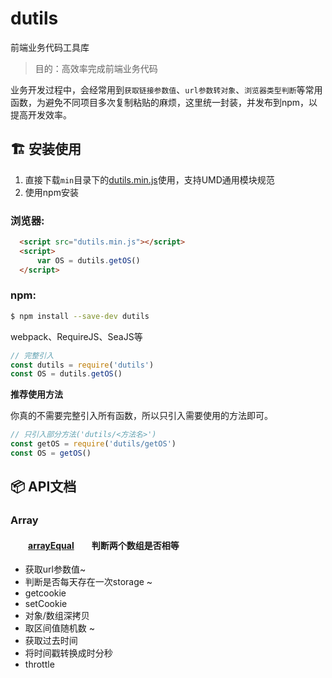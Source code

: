 # dutils

前端业务代码工具库  

> 目的：高效率完成前端业务代码

业务开发过程中，会经常用到`获取链接参数值`、`url参数转对象`、`浏览器类型判断`等常用函数，为避免不同项目多次复制粘贴的麻烦，这里统一封装，并发布到npm，以提高开发效率。

## :building_construction:  安装使用

1. 直接下载`min`目录下的[dutils.min.js](https://github.com/xurna/utils-use/blob/master/min/dutils.min.js)使用，支持UMD通用模块规范  
2. 使用npm安装

### 浏览器:
``` html
  <script src="dutils.min.js"></script>
  <script>
      var OS = dutils.getOS()
  </script>
```

### npm:
``` bash
$ npm install --save-dev dutils
```

webpack、RequireJS、SeaJS等

``` javascript
// 完整引入
const dutils = require('dutils')
const OS = dutils.getOS()
```

**推荐使用方法**  

你真的不需要完整引入所有函数，所以只引入需要使用的方法即可。
``` javascript
// 只引入部分方法('dutils/<方法名>')
const getOS = require('dutils/getOS')
const OS = getOS()
```
## :package:  API文档

### Array  
#### &emsp;&emsp;[arrayEqual][arrayEqual]&emsp;&emsp;判断两个数组是否相等 


[arrayEqual]:https://github.com/proYang/dutils/blob/master/src/array/arrayEqual.js


- 获取url参数值~
- 判断是否每天存在一次storage ~
- getcookie
- setCookie
- 对象/数组深拷贝
- 取区间值随机数 ~
- 获取过去时间
- 将时间戳转换成时分秒
- throttle